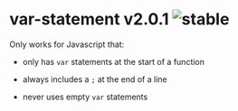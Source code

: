 
# var-statement v2.0.1 ![stable](https://img.shields.io/badge/stability-stable-4EBA0F.svg?style=flat)

Only works for Javascript that:

- only has `var` statements at the start of a function

- always includes a `;` at the end of a line

- never uses empty `var` statements
